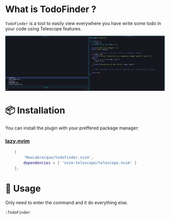 # What is TodoFinder ?

<code>TodoFinder</code> is a tool to easily view everywhere you have write some todo in your code using Telescope features.

![Usage](assets/usage.png)

# 📦 Installation

You can install the plugin with your preffered package manager:

### [lazy.nvim](https://github.com/folke/lazy.nvim)

```lua
	{
		'MaxLabrecque/todofinder.nvim',
		dependencies = { 'nvim-telescope/telescope.nvim' }
	},
```

# 🚀 Usage
Only need to enter the command and it do everything else.
```
:TodoFinder
```
